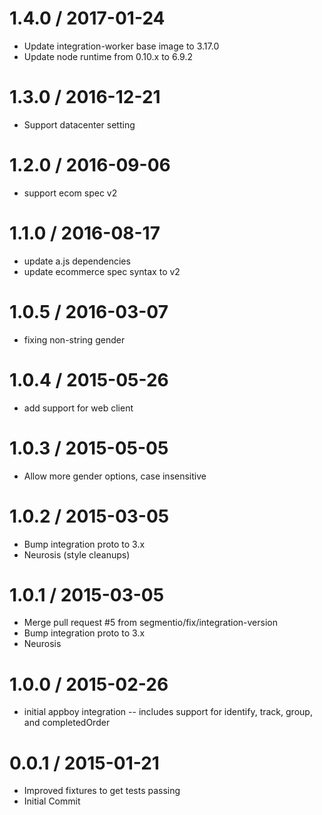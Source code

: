 
1.4.0 / 2017-01-24
==================

  * Update integration-worker base image to 3.17.0
  * Update node runtime from 0.10.x to 6.9.2

1.3.0 / 2016-12-21
==================

  * Support datacenter setting 

1.2.0 / 2016-09-06
==================

  * support ecom spec v2

1.1.0 / 2016-08-17
==================

  * update a.js dependencies
  * update ecommerce spec syntax to v2

1.0.5 / 2016-03-07
==================

  * fixing non-string gender

1.0.4 / 2015-05-26
==================

  * add support for web client

1.0.3 / 2015-05-05
==================

  * Allow more gender options, case insensitive

1.0.2 / 2015-03-05
==================

  * Bump integration proto to 3.x
  * Neurosis (style cleanups)

1.0.1 / 2015-03-05
==================

  * Merge pull request #5 from segmentio/fix/integration-version
  * Bump integration proto to 3.x
  * Neurosis

1.0.0 / 2015-02-26
==================

  * initial appboy integration -- includes support for identify, track, group, and completedOrder

0.0.1 / 2015-01-21
==================

  * Improved fixtures to get tests passing
  * Initial Commit
